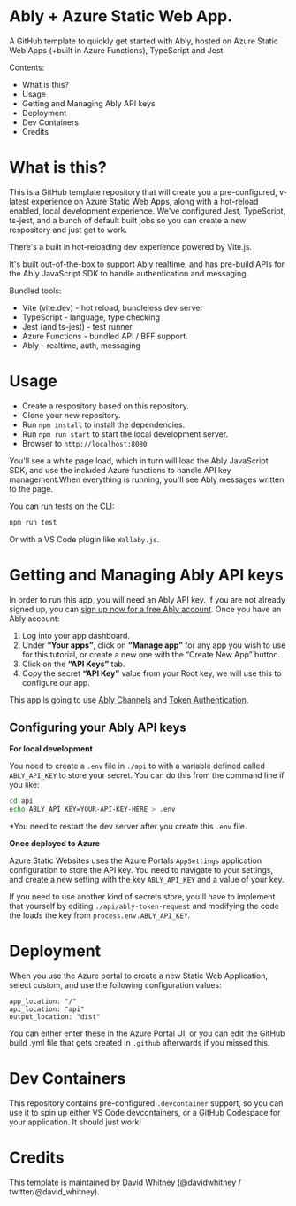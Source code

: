 # Ably + Azure Static Web App.

A GitHub template to quickly get started with Ably, hosted on Azure Static Web Apps (+built in Azure Functions), TypeScript and Jest.

Contents:

- What is this?
- Usage
- Getting and Managing Ably API keys
- Deployment
- Dev Containers
- Credits

# What is this?

This is a GitHub template repository that will create you a pre-configured, v-latest experience on Azure Static Web Apps, along with a hot-reload enabled, local development experience. We've configured Jest, TypeScript, ts-jest, and a bunch of default built jobs so you can create a new respository and just get to work.

There's a built in hot-reloading dev experience powered by Vite.js.

It's built out-of-the-box to support Ably realtime, and has pre-build APIs for the Ably JavaScript SDK to handle authentication and messaging.

Bundled tools:

- Vite (vite.dev) - hot reload, bundleless dev server
- TypeScript - language, type checking
- Jest (and ts-jest) - test runner
- Azure Functions - bundled API / BFF support.
- Ably - realtime, auth, messaging

# Usage

- Create a respository based on this repository.
- Clone your new repository.
- Run `npm install` to install the dependencies.
- Run `npm run start` to start the local development server.
- Browser to `http://localhost:8080`

You'll see a white page load, which in turn will load the Ably JavaScript SDK, and use the included Azure functions to handle API key management.When everything is running, you'll see Ably messages written to the page.

You can run tests on the CLI:

```bash
npm run test
```

Or with a VS Code plugin like `Wallaby.js`.

# Getting and Managing Ably API keys

In order to run this app, you will need an Ably API key. If you are not already signed up, you can [sign up now for a free Ably account](https://www.ably.io/signup). Once you have an Ably account:

1. Log into your app dashboard.
2. Under **“Your apps”**, click on **“Manage app”** for any app you wish to use for this tutorial, or create a new one with the “Create New App” button.
3. Click on the **“API Keys”** tab.
4. Copy the secret **“API Key”** value from your Root key, we will use this to configure our app.

This app is going to use [Ably Channels](https://www.ably.io/channels) and [Token Authentication](https://www.ably.io/documentation/rest/authentication/#token-authentication).

## Configuring your Ably API keys

**For local development**

You need to create a `.env` file in `./api` to with a variable defined called `ABLY_API_KEY` to store your secret.
You can do this from the command line if you like:

```bash
cd api
echo ABLY_API_KEY=YOUR-API-KEY-HERE > .env
```

\*You need to restart the dev server after you create this `.env` file.

**Once deployed to Azure**

Azure Static Websites uses the Azure Portals `AppSettings` application configuration to store the API key.
You need to navigate to your settings, and create a new setting with the key `ABLY_API_KEY` and a value of your key.

If you need to use another kind of secrets store, you'll have to implement that yourself by editing `./api/ably-token-request` and modifying the code the loads the key from `process.env.ABLY_API_KEY`.

# Deployment

When you use the Azure portal to create a new Static Web Application, select custom, and use the following configuration values:

    app_location: "/"
    api_location: "api"
    output_location: "dist"

You can either enter these in the Azure Portal UI, or you can edit the GitHub build .yml file that gets created in `.github` afterwards if you missed this.

# Dev Containers

This repository contains pre-configured `.devcontainer` support, so you can use it to spin up either VS Code devcontainers, or a GitHub Codespace for your application. It should just work!

# Credits

This template is maintained by David Whitney (@davidwhitney / twitter/@david_whitney).

